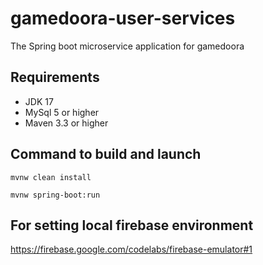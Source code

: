 # gamedoora-user-services

The Spring boot microservice application for gamedoora

## Requirements
- JDK 17
- MySql 5 or higher
- Maven 3.3 or higher 

## Command to build and launch
```
mvnw clean install
```
```
mvnw spring-boot:run 
```

## For setting local firebase environment 
https://firebase.google.com/codelabs/firebase-emulator#1



